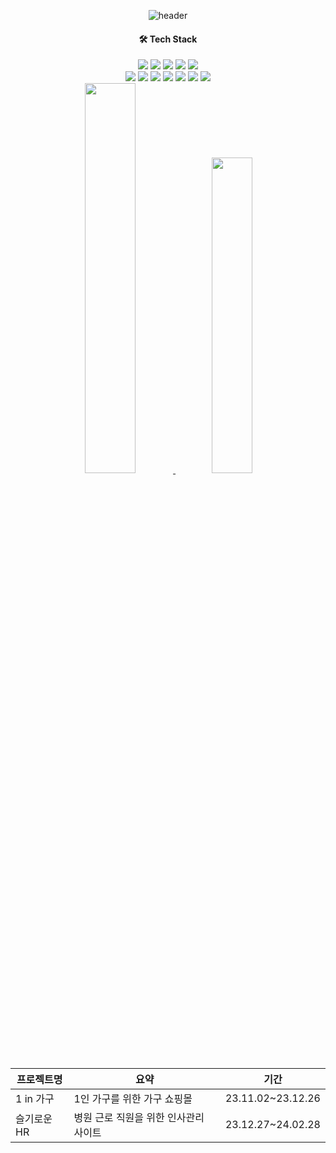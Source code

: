<div align="center">

![header](https://capsule-render.vercel.app/api?type=waving&color=0:A5D8EA,100:A1B4FF)

#### 🛠️ Tech Stack
  
<img src="https://img.shields.io/badge/springboot-6DB33F?style=flat-square&logo=springboot&logoColor=white"/>
<img src="https://img.shields.io/badge/mysql-4479A1?style=flat-square&logo=mysql&logoColor=white"/>
<img src="https://img.shields.io/badge/HTML-E34F26?style=flat-square&logo=HTML5&logoColor=white"/>
<img src="https://img.shields.io/badge/CSS3-1572B6?style=flat-square&logo=CSS3&logoColor=white"/>
<img src="https://img.shields.io/badge/javascript-F7DF1E?style=flat-square&logo=javascript&logoColor=white"/>
<br>
<img src="https://img.shields.io/badge/jquery-0769AD?style=flat-square&logo=jquery&logoColor=white"/>
<img src="https://img.shields.io/badge/thymeleaf-005F0F?style=flat-square&logo=thymeleaf&logoColor=white"/>
<img src="https://img.shields.io/badge/npm-CB3837?style=flat-square&logo=npm&logoColor=white"/>
<img src="https://img.shields.io/badge/react-61DAFB?style=flat-square&logo=react&logoColor=white"/>
<img src="https://img.shields.io/badge/nodedotjs-339933?style=flat-square&logo=nodedotjs&logoColor=white"/>
<img src="https://img.shields.io/badge/GitHub-181717?style=flat-square&logo=GitHub&logoColor=white"/>
<img src="https://img.shields.io/badge/docker-2496ED?style=flat-square&logo=docker&logoColor=white"/>

<br>

<a href="https://github.com/anuraghazra/github-readme-stats">
    <img src="https://github-readme-stats.vercel.app/api?username=yeonji-0120&show_icons=true&theme=transparent&rank_icon=github" width=40% />
</a>    
<a href="https://github.com/anuraghazra/github-readme-stats">
  <img src="https://github-readme-stats.vercel.app/api/top-langs/?username=yeonji-0120&layout=compact&card" width=36% />
</a>

<br>

<table>
  <thead align="center">
    <tr>
      <th>프로젝트명</th>
      <th>요약</th>
      <th>기간</th>
    </tr>
  </thead>
  <tbody>
    <tr>
      <td>1 in 가구</td> 
      <td>1인 가구를 위한 가구 쇼핑몰</td> 
      <td>23.11.02~23.12.26</td>
    </tr>  
    <tr>
      <td>슬기로운 HR</td>     
      <td>병원 근로 직원을 위한 인사관리 사이트</td> 
      <td>23.12.27~24.02.28</td> 
    </tr>
 </tbody>
</table>
</div>
